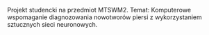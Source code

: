 Projekt studencki na przedmiot MTSWM2.
Temat: Komputerowe wspomaganie diagnozowania nowotworów piersi z wykorzystaniem sztucznych sieci neuronowych.